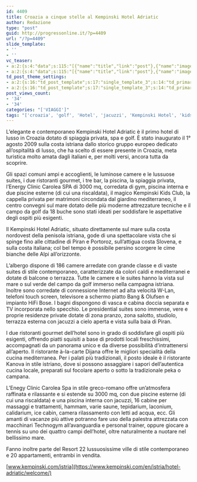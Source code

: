 ```yaml
---
id: 4409
title: Croazia a cinque stelle al Kempinski Hotel Adriatic
author: Redazione
type: "post"
guid: http://progressonline.it/?p=4409
url: "/?p=4409"
slide_template:
- ''
- ''
vc_teaser:
- a:2:{s:4:"data";s:115:"[{"name":"title","link":"post"},{"name":"image","image":"featured","link":"none"},{"name":"text","mode":"excerpt"}]";s:7:"bgcolor";s:0:"";}
- a:2:{s:4:"data";s:115:"[{"name":"title","link":"post"},{"name":"image","image":"featured","link":"none"},{"name":"text","mode":"excerpt"}]";s:7:"bgcolor";s:0:"";}
td_post_theme_settings:
- a:2:{s:16:"td_post_template";s:17:"single_template_3";s:14:"td_primary_cat";s:2:"24";}
- a:2:{s:16:"td_post_template";s:17:"single_template_3";s:14:"td_primary_cat";s:2:"24";}
post_views_count:
- '34'
- '34'
categories: "['VIAGGI']"
tags: "['croazia', 'golf', 'Hotel', 'jacuzzi', 'Kempinski Hotel', 'kids', 'news viaggi', 'ristorante', 'spa', 'suite', 'travel']"
---
```


L’elegante e contemporaneo Kempinski Hotel Adriatic è il primo hotel di lusso in Croazia dotato di spiaggia privata, spa e golf. È stato inaugurato il 1° agosto 2009 sulla costa istriana dallo storico gruppo europeo dedicato all’ospitalità di lusso, che ha scelto di essere presente in Croazia, meta turistica molto amata dagli italiani e, per molti versi, ancora tutta da scoprire.

Gli spazi comuni ampi e accoglienti, le luminose camere e le lussuose suites, i due ristoranti gourmet, i tre bar, la piscina, la spiaggia privata, l’Energy Clinic Carolea SPA di 3000 mq, corredata di gym, piscina interna e due piscine esterne (di cui una riscaldata), il magico Kempinski Kids Club, la cappella privata per matrimoni circondata dal giardino mediterraneo, il centro convegni sul mare dotato delle più moderne attrezzature tecniche e il campo da golf da 18 buche sono stati ideati per soddisfare le aspettative degli ospiti più esigenti.

Il Kempinski Hotel Adriatic, situato direttamente sul mare sulla costa nordovest della penisola istriana, gode di una spettacolare vista che si spinge fino alle cittadine di Piran e Portoroz, sull’attigua costa Slovena, e sulla costa italiana; col bel tempo è possibile persino scorgere le cime bianche delle Alpi all’orizzonte.

L’albergo dispone di 186 camere arredate con grande classe e di vaste suites di stile contemporaneo, caratterizzate da colori caldi e mediterranei e dotate di balcone o terrazza. Tutte le camere e le suites hanno la vista sul mare o sul verde del campo da golf immerso nella campagna istriana. Inoltre sono corredate di connessione Internet ad alta velocità W-Lan, telefoni touch screen, televisore a schermo piatto Bang &amp; Olufsen e impianto HiFi Bose. I bagni dispongono di vasca e cabina doccia separata e TV incorporata nello specchio. Le presidential suites sono immense, vere e proprie residenze private dotate di zona pranzo, zona salotto, studiolo, terrazza esterna con jacuzzi a cielo aperta e vista sulla baia di Piran.

I due ristoranti gourmet dell’hotel sono in grado di soddisfare gli ospiti più esigenti, offrendo piatti squisiti a base di prodotti locali freschissimi, accompagnati da un panorama unico e da diverse possibilità d’intrattenersi all’aperto. Il ristorante à-la-carte Dijana offre le migliori specialità della cucina mediterranea. Per i palati più tradizionali, il posto ideale è il ristorante Kanova in stile istriano, dove si possono assaggiare i sapori dell’autentica cucina locale, preparati sul focolare aperto o sotto la tradizionale peka o campana.

L’Enegy Clinic Carolea Spa in stile greco-romano offre un’atmosfera raffinata e rilassante e si estende su 3000 mq, con due piscine esterne (di cui una riscaldata) e una piscina interna con jacuzzi, 16 cabine per massaggi e trattamenti, hammam, varie saune, tepidarium, laconium, calidarium, ice cabin, camera rilassamento con letti ad acqua, ecc. Gli amanti di vacanze più attive potranno fare uso della palestra attrezzata con macchinari Technogym all’avanguardia e personal trainer, oppure giocare a tennis su uno dei quattro campi dell’hotel, oltre naturalmente a nuotare nel bellissimo mare.

Fanno inoltre parte del Resort 22 lussuosissime ville di stile contemporaneo e 20 appartamenti, entrambi in vendita.

[www.kempinski.com/istria](https://www.kempinski.com/en/istria/hotel-adriatic/welcome/)